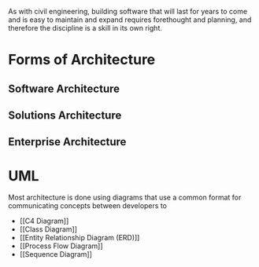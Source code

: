 As with civil engineering, building software that will last for years to come and is easy to maintain and expand requires forethought and planning, and therefore the discipline is a skill in its own right.  
# Forms of Architecture
## Software Architecture
## Solutions Architecture
## Enterprise Architecture
# UML
Most architecture is done using diagrams that use a common format for communicating concepts between developers to 
- [[C4  Diagram]]
- [[Class Diagram]]
- [[Entity Relationship Diagram (ERD)]]
- [[Process Flow Diagram]]
- [[Sequence Diagram]]